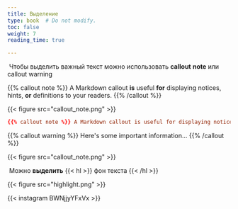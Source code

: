 ```yaml
---
title: Выделение
type: book  # Do not modify.
toc: false
weight: 7
reading_time: true

---
```




​		Чтобы выделить важный текст можно использовать **callout** **note** или callout warning 

{{% callout note %}} A Markdown callout **is** useful **for** displaying notices, hints, **or** definitions to your readers. {{% /callout %}}

{{< figure src="callout_note.png" >}}

```toml
{{% callout note %}} A Markdown callout is useful for displaying notices, hints, or definitions to your readers. {{% /callout %}}
```

{{% callout warning %}} Here's some important information... {{% /callout %}}

{{< figure src="callout_note.png" >}}



​		Можно **выделить** {{< hl >}} фон текста {{< /hl >}}

{{< figure src="highlight.png" >}}



{{< instagram BWNjjyYFxVx >}}

